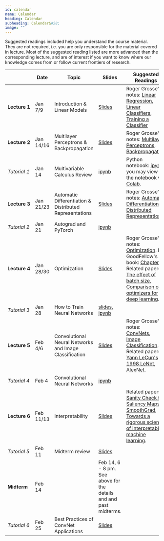 ```yaml
---
id: calendar
name: Calendar
heading: Calendar
subheading: Calendar&#58;
image: ""
---
```


Suggested readings included help you understand the course material. They are not required, i.e. you are only responsible for the material covered in lecture. Most of the suggested reading listed are more advanced than the corresponding lecture, and are of interest if you want to know where our knowledge comes from or follow current frontiers of research.

|       | Date    | Topic                  | Slides  | Suggested Readings 
|-------|----|------------------------|---------|------------------------------------------
| **Lecture&nbsp;1**| Jan 7/9    | Introduction & Linear Models | [Slides](/assets/slides/lec01.pdf)  | Roger Grosse's notes: [Linear Regression](/assets/readings/L01a.pdf), [Linear Classifiers](/assets/readings/L01b.pdf), [Training a Classifier](/assets/readings/L01c.pdf)
| **Lecture&nbsp;2**| Jan 14/16  | Multilayer Perceptrons & Backpropagation |  [Slides](/assets/slides/lec02.pdf)  | Roger Grosse's notes: [Multilayer Perceptrons](/assets/readings/L02a.pdf), [Backpropagation](/assets/readings/L02b.pdf)
| *Tutorial&nbsp;1* | Jan 14  | Multivariable Calculus Review  | [ipynb](/assets/tutorials/calc_intro_corrections.ipynb)  | Python notebook: [ipynb](/assets/tutorials/calc_intro_corrections.ipynb), you may view the notebook via [Colab](https://colab.research.google.com/).
| **Lecture&nbsp;3**| Jan 21/23  | Automatic Differentiation & Distributed Representations |  [Slides](/assets/slides/lec03.pdf)  | Roger Grosse's notes: [Automatic Differentiation](/assets/readings/L03a.pdf), [Distributed Representations](/assets/readings/L03b.pdf)
| *Tutorial&nbsp;2* | Jan 21  | Autograd and PyTorch  | [ipynb](/assets/tutorials/autograd_tutorial.ipynb)  | 
| **Lecture&nbsp;4**| Jan 28/30  | Optimization |  [Slides](/assets/slides/lec04.pdf)  | Roger Grosse's notes: [Optimization](/assets/readings/L04.pdf). Ian GoodFellow's book: [Chapter 8](https://www.deeplearningbook.org/contents/optimization.html). Related papers: [The effect of batch size](http://www.jmlr.org/papers/volume20/18-789/18-789.pdf), [Comparison of optimizers for deep learning](https://arxiv.org/pdf/1910.05446.pdf).
| *Tutorial&nbsp;3* | Jan 28  | How to Train Neural Networks  | [slides](https://docs.google.com/presentation/d/1IFiD7w_vhvDIxOww8x8t_dSwRfTJ9n8vowfjkf_O-Sc/edit#slide=id.p), [ipynb](https://colab.research.google.com/drive/1FOtRNZNXjZPbocvvSbYbb-R0EySYy9EM)  | 
| **Lecture&nbsp;5** | Feb 4/6  | Convolutional Neural Networks and Image Classification  | [Slides](/assets/slides/lec05.pdf)  | Roger Grosse's notes: [ConvNets](/assets/readings/L05a.pdf), [Image Classification](/assets/readings/L05b.pdf). Related papers: [Yann LeCun's 1998 LeNet](https://cs.nyu.edu/~yann/2010f-G22-2565-001/diglib/lecun-98.pdf), [AlexNet](https://papers.nips.cc/paper/4824-imagenet-classification-with-deep-convolutional-neural-networks.pdf). 
| *Tutorial&nbsp;4* | Feb 4  | Convolutional Neural Networks  | [ipynb](https://colab.research.google.com/drive/1sZWrtmHnJPz4p_YOIHbYryrQhsO4DOMD#scrollTo=9OJg-zlR-af2)  | 
| **Lecture&nbsp;6** | Feb 11/13  | Interpretability  | [Slides](/assets/slides/lec06.pdf)  | Related papers: [Sanity Check for Saliency Maps](http://papers.nips.cc/paper/8160-sanity-checks-for-saliency-maps.pdf), [SmoothGrad](https://arxiv.org/pdf/1706.03825.pdf), [Towards a rigorous science of interpretable machine learning](https://arxiv.org/pdf/1702.08608.pdf). 
| *Tutorial&nbsp;5* | Feb 11  | Midterm review  | [Slides](/assets/tutorials/midterm_review.pdf)  | 
| **Midterm** | Feb 14  |   | Feb 14, 6 - 8 pm. See above for the details and and past midterms.  | 
| *Tutorial&nbsp;6* | Feb 25  | Best Practices of ConvNet Applications  | [Slides](/assets/tutorials/convnet_application.pdf)  | 
